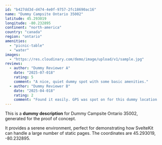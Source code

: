 ```yaml
---
id: "b427dd3d-d474-4e0f-9757-2fc18690ac16"
name: "Dummy Campsite Ontario 35002"
latitude: 45.293019
longitude: -80.232895
continent: "north-america"
country: "canada"
region: "ontario"
amenities:
  - "picnic-table"
  - "water"
images:
  - "https://res.cloudinary.com/demo/image/upload/v1/sample.jpg"
reviews:
  - author: "Dummy Reviewer A"
    date: "2025-07-018"
    rating: 5
    comment: "A nice, quiet dummy spot with some basic amenities."
  - author: "Dummy Reviewer B"
    date: "2025-04-018"
    rating: 2
    comment: "Found it easily. GPS was spot on for this dummy location."
---
```


This is a **dummy description** for Dummy Campsite Ontario 35002, generated for the proof of concept.

It provides a serene environment, perfect for demonstrating how SvelteKit can handle a large number of static pages. The coordinates are 45.293019, -80.232895.
